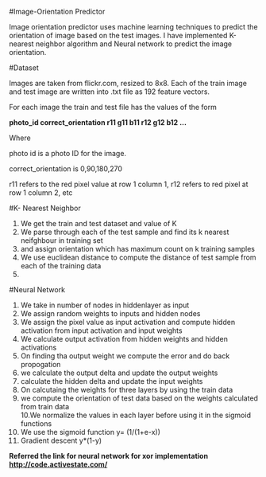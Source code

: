 #Image-Orientation Predictor

Image orientation predictor uses machine learning techniques to predict the orientation of image based on the test images.
I have implemented K-nearest neighbor algorithm and Neural network to predict the image orientation.

#Dataset

Images are taken from flickr.com, resized to 8x8. Each of the train image and test image are written into .txt file as 192 feature vectors.

For each image the train and test file has the values of the form  

**photo_id correct_orientation r11 g11 b11 r12 g12 b12 ...**  

Where   

photo id is a photo ID for the image.  

correct_orientation is 0,90,180,270  

r11 refers to the red pixel value at row 1 column 1, r12 refers to red pixel at row 1 column 2, etc  


#K- Nearest Neighbor  

1. We get the train and test dataset and value of K  
2. We parse through each of the test sample and  find its k nearest neifghbour in training set  
3. and assign orientation which has maximum count on k training samples  
4. We use euclidean distance to compute the distance of test sample from each of the training data  
5. 

#Neural Network

1. We take in number of nodes in hiddenlayer as input  
2. We assign random weights to inputs and hidden nodes  
3. We assign the pixel value as input activation and compute hidden activation from input activation and input weights  
4. We calculate output activation from hidden weights and hidden activations  
5. On finding tha output weight we compute the error and do back propogation  
6. we calculate the output delta and update the output weights  
7. calculate the hidden delta and update the input weights  
8. On calcutaing the weights for three layers by using the train data  
9. we compute the orientation of test data based on the weights calculated from train data  
10.We normalize the values in each layer before using it in the sigmoid functions  
11. We use the sigmoid function y= (1/(1+e-x))  
12. Gradient descent y*(1-y)  

**Referred the link for neural network for xor implementation http://code.activestate.com/**


